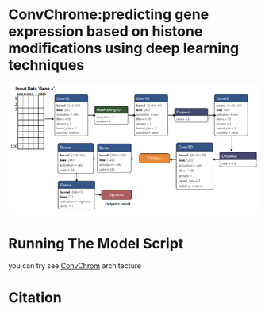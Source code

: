 # ConvChrome:predicting gene expression based on histone modifications using deep learning techniques 

![Image of CNN1D model from ConvChrom](https://github.com/RaniaHamdy/ConvChrom-GE-prediction-from-HM/blob/master/CNN1D%20model%20.png)

# Running The Model Script

you can try see [ConvChrom](https://github.com/RaniaHamdy/ConvChrom-GE-prediction-from-HM/blob/master/CNN_Model_Variations.ipynb) architecture  

# Citation
